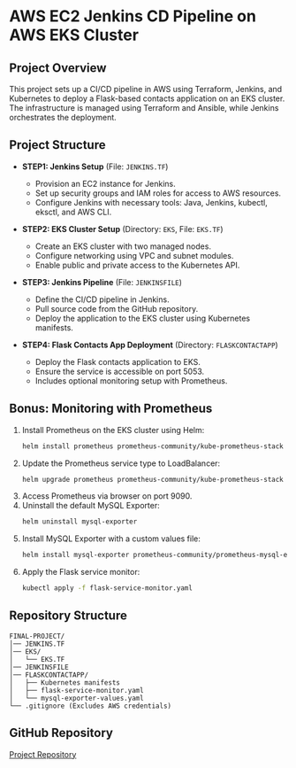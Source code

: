 # AWS EC2 Jenkins CD Pipeline on AWS EKS Cluster

## Project Overview
This project sets up a CI/CD pipeline in AWS using Terraform, Jenkins, and Kubernetes to deploy a Flask-based contacts application on an EKS cluster. The infrastructure is managed using Terraform and Ansible, while Jenkins orchestrates the deployment.

## Project Structure
- **STEP1: Jenkins Setup** (File: `JENKINS.TF`)
  - Provision an EC2 instance for Jenkins.
  - Set up security groups and IAM roles for access to AWS resources.
  - Configure Jenkins with necessary tools: Java, Jenkins, kubectl, eksctl, and AWS CLI.

- **STEP2: EKS Cluster Setup** (Directory: `EKS`, File: `EKS.TF`)
  - Create an EKS cluster with two managed nodes.
  - Configure networking using VPC and subnet modules.
  - Enable public and private access to the Kubernetes API.

- **STEP3: Jenkins Pipeline** (File: `JENKINSFILE`)
  - Define the CI/CD pipeline in Jenkins.
  - Pull source code from the GitHub repository.
  - Deploy the application to the EKS cluster using Kubernetes manifests.

- **STEP4: Flask Contacts App Deployment** (Directory: `FLASKCONTACTAPP`)
  - Deploy the Flask contacts application to EKS.
  - Ensure the service is accessible on port 5053.
  - Includes optional monitoring setup with Prometheus.

## Bonus: Monitoring with Prometheus
1. Install Prometheus on the EKS cluster using Helm:
   ```sh
   helm install prometheus prometheus-community/kube-prometheus-stack
   ```
2. Update the Prometheus service type to LoadBalancer:
   ```sh
   helm upgrade prometheus prometheus-community/kube-prometheus-stack --set prometheus.service.type=LoadBalancer
   ```
3. Access Prometheus via browser on port 9090.
4. Uninstall the default MySQL Exporter:
   ```sh
   helm uninstall mysql-exporter
   ```
5. Install MySQL Exporter with a custom values file:
   ```sh
   helm install mysql-exporter prometheus-community/prometheus-mysql-exporter -f mysql-exporter-values.yaml
   ```
6. Apply the Flask service monitor:
   ```sh
   kubectl apply -f flask-service-monitor.yaml
   ```

## Repository Structure
```
FINAL-PROJECT/
│── JENKINS.TF
│── EKS/
│   └── EKS.TF
│── JENKINSFILE
│── FLASKCONTACTAPP/
│   ├── Kubernetes manifests
│   ├── flask-service-monitor.yaml
│   └── mysql-exporter-values.yaml
└── .gitignore (Excludes AWS credentials)
```

## GitHub Repository
[Project Repository](https://github.com/idror67/FINAL-PROJECT.git)

